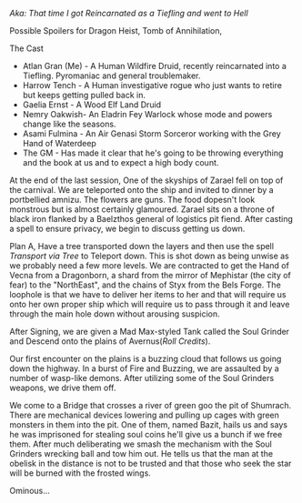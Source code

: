 _Aka: That time I got Reincarnated as a Tiefling and went to Hell_

Possible Spoilers for Dragon Heist, Tomb of Annihilation,

The Cast

-   Atlan Gran (Me) - A Human Wildfire Druid, recently reincarnated into a Tiefling. Pyromaniac and general troublemaker.
-   Harrow Tench - A Human investigative rogue who just wants to retire but keeps getting pulled back in.
-   Gaelia Ernst - A Wood Elf Land Druid
-   Nemry Oakwish- An Eladrin Fey Warlock whose mode and powers change like the seasons.
-   Asami Fulmina - An Air Genasi Storm Sorceror working with the Grey Hand of Waterdeep
-   The GM - Has made it clear that he's going to be throwing everything and the book at us and to expect a high body count.

At the end of the last session, One of the skyships of Zarael fell on top of the carnival. We are teleported onto the ship and invited to dinner by a portbellied amnizu. The flowers are guns. The food dopesn't look monstrous but is almost certainly glamoured. Zarael sits on a throne of black iron flanked by a Baelzthos general of logistics pit fiend. After casting a spell to ensure privacy, we begin to discuss getting us down.

Plan A, Have a tree transported down the layers and then use the spell _Transport via Tree_ to Teleport down. This is shot down as being unwise as we probably need a few more levels. We are contracted to get the Hand of Vecna from a Dragonborn, a shard from the mirror of Mephistar (the city of fear) to the "NorthEast", and the chains of Styx from the Bels Forge. The loophole is that we have to deliver her items to her and that will require us onto her own proper ship which will require us to pass through it and leave through the main hole down without arousing suspicion.

After Signing, we are given a Mad Max-styled Tank called the Soul Grinder and Descend onto the plains of Avernus(_Roll Credits_).

Our first encounter on the plains is a buzzing cloud that follows us going down the highway. In a burst of Fire and Buzzing, we are assaulted by a number of wasp-like demons. After utilizing some of the Soul Grinders weapons, we drive them off.

We come to a Bridge that crosses a river of green goo the pit of Shumrach. There are mechanical devices lowering and pulling up cages with green monsters in them into the pit. One of them, named Bazit, hails us and says he was imprisoned for stealing soul coins he'll give us a bunch if we free them. After much deliberating we smash the mechanism with the Soul Grinders wrecking ball and tow him out. He tells us that the man at the obelisk in the distance is not to be trusted and that those who seek the star will be burned with the frosted wings.

Ominous...